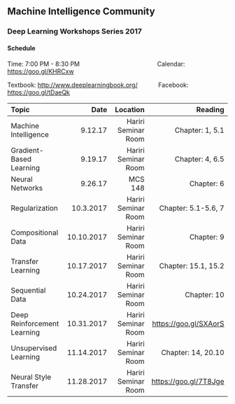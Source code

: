 ## Machine Intelligence Community 
### Deep Learning Workshops Series 2017

#### Schedule
Time: 7:00 PM - 8:30 PM &nbsp;&nbsp;&nbsp;&nbsp;&nbsp;&nbsp;&nbsp;&nbsp;&nbsp;&nbsp;&nbsp;&nbsp;&nbsp;&nbsp;&nbsp;&nbsp;&nbsp;&nbsp;&nbsp;&nbsp;&nbsp;&nbsp;&nbsp;&nbsp;&nbsp;&nbsp;&nbsp;&nbsp;&nbsp;&nbsp;&nbsp;&nbsp;&nbsp;&nbsp;&nbsp;&nbsp;&nbsp;&nbsp;&nbsp;&nbsp;&nbsp;&nbsp;&nbsp; Calendar: https://goo.gl/KHRCxw

Textbook: http://www.deeplearningbook.org/ &nbsp;&nbsp;&nbsp;&nbsp;&nbsp;&nbsp;&nbsp;&nbsp;&nbsp;&nbsp; Facebook: https://goo.gl/tDaeQk

| Topic                       | Date        |    Location         | Reading               |
|:----------------------------| -----------:| -------------------:| ---------------------:|
| Machine Intelligence        | 9.12.17     | Hariri Seminar Room | Chapter: 1, 5.1       | 
| Gradient-Based Learning     | 9.19.17     | Hariri Seminar Room | Chapter: 4, 6.5       |
| Neural Networks             | 9.26.17     | MCS 148             | Chapter: 6            |
| Regularization              | 10.3.2017   | Hariri Seminar Room | Chapter: 5.1-5.6, 7   |
| Compositional Data          | 10.10.2017  | Hariri Seminar Room | Chapter: 9            |
| Transfer Learning           | 10.17.2017  | Hariri Seminar Room | Chapter: 15.1, 15.2   |
| Sequential Data             | 10.24.2017  | Hariri Seminar Room | Chapter: 10           |
| Deep Reinforcement Learning | 10.31.2017  | Hariri Seminar Room | https://goo.gl/SXAorS |
| Unsupervised Learning       | 11.14.2017  | Hariri Seminar Room | Chapter: 14, 20.10    |
| Neural Style Transfer       | 11.28.2017  | Hariri Seminar Room | https://goo.gl/7T8Jge |